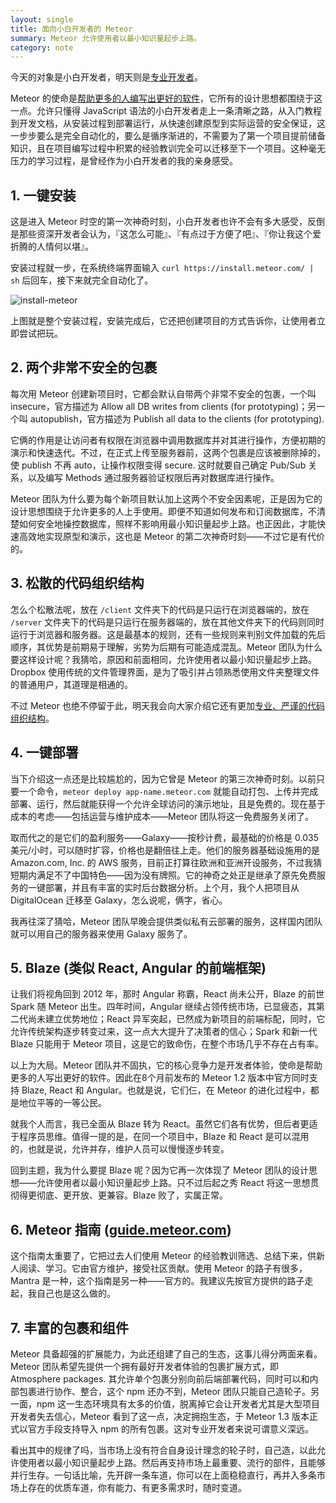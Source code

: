 ```yaml
---
layout: single
title: 面向小白开发者的 Meteor
summary: Meteor 允许使用者以最小知识量起步上路。
category: note
---
```


今天的对象是小白开发者，明天则是[专业开发者](/note/meteor-for-professional.html)。

Meteor 的使命是[帮助更多的人编写出更好的软件](/note/the-meteor-mission.html)，它所有的设计思想都围绕于这一点。允许只懂得 JavaScript 语法的小白开发者走上一条清晰之路，从入门教程到开发文档，从安装过程到部署运行，从快速创建原型到实际运营的安全保证，这一步步要么是完全自动化的，要么是循序渐进的，不需要为了第一个项目提前储备知识，且在项目编写过程中积累的经验教训完全可以迁移至下一个项目。这种毫无压力的学习过程，是曾经作为小白开发者的我的亲身感受。

## 1. 一键安装

这是进入 Meteor 时空的第一次神奇时刻，小白开发者也许不会有多大感受，反倒是那些资深开发者会认为，『这怎么可能』、『有点过于方便了吧』、『你让我这个爱折腾的人情何以堪』。

安装过程就一步，在系统终端界面输入 `curl https://install.meteor.com/ | sh` 后回车，接下来就完全自动化了。

![install-meteor](http://ww4.sinaimg.cn/mw690/a1480181jw1f3six2zr0nj20l60f9775.jpg)

上图就是整个安装过程，安装完成后，它还把创建项目的方式告诉你，让使用者立即尝试把玩。

## 2. 两个非常不安全的包裹

每次用 Meteor 创建新项目时，它都会默认自带两个非常不安全的包裹，一个叫 insecure，官方描述为 Allow all DB writes from clients (for prototyping)；另一个叫 autopublish，官方描述为 Publish all data to the clients (for prototyping).

它俩的作用是让访问者有权限在浏览器中调用数据库并对其进行操作，方便初期的演示和快速迭代。不过，在正式上传至服务器前，这两个包裹是应该被删除掉的，使 publish 不再 auto，让操作权限变得 secure. 这时就要自己确定 Pub/Sub 关系，以及编写 Methods 通过服务器验证权限后再对数据库进行操作。

Meteor 团队为什么要为每个新项目默认加上这两个不安全因素呢，正是因为它的设计思想围绕于允许更多的人上手使用。即便不知道如何发布和订阅数据库，不清楚如何安全地操控数据库，照样不影响用最小知识量起步上路。也正因此，才能快速高效地实现原型和演示，这也是 Meteor 的第二次神奇时刻——不过它是有代价的。

## 3. 松散的代码组织结构

怎么个松散法呢，放在 `/client` 文件夹下的代码是只运行在浏览器端的，放在 `/server` 文件夹下的代码是只运行在服务器端的，放在其他文件夹下的代码则同时运行于浏览器和服务器。这是最基本的规则，还有一些规则来判别文件加载的先后顺序，其优势是前期易于理解，劣势为后期有可能造成混乱。Meteor 团队为什么要这样设计呢？我猜哈，原因和前面相同，允许使用者以最小知识量起步上路。Dropbox 使用传统的文件管理界面，是为了吸引并占领熟悉使用文件夹整理文件的普通用户，其道理是相通的。

不过 Meteor 也绝不停留于此，明天我会向大家介绍它还有更加[专业、严谨的代码组织结构](/note/meteor-for-professional.html)。

## 4. 一键部署

当下介绍这一点还是比较尴尬的，因为它曾是 Meteor 的第三次神奇时刻。以前只要一个命令，`meteor deploy app-name.meteor.com` 就能自动打包、上传并完成部署、运行，然后就能获得一个允许全球访问的演示地址，且是免费的。现在基于成本的考虑——包括运营与维护成本——Meteor 团队将这一免费服务关闭了。

取而代之的是它们的盈利服务——Galaxy——按秒计费，最基础的价格是 0.035 美元/小时，可以随时扩容，价格也是翻倍往上走。他们的服务器基础设施用的是 Amazon.com, Inc. 的 AWS 服务，目前正打算往欧洲和亚洲开设服务，不过我猜短期内满足不了中国特色——因为没有牌照。它的神奇之处正是继承了原先免费服务的一键部署，并且有丰富的实时后台数据分析。上个月，我个人把项目从 DigitalOcean 迁移至 Galaxy，怎么说呢，俩字，省心。

我再往深了猜哈，Meteor 团队早晚会提供类似私有云部署的服务，这样国内团队就可以用自己的服务器来使用 Galaxy 服务了。

## 5. Blaze (类似 React, Angular 的前端框架)

让我们将视角回到 2012 年，那时 Angular 称霸，React 尚未公开，Blaze 的前世 Spark 随 Meteor 出生。四年时间，Angular 继续占领传统市场，已显疲态，其第二代尚未建立优势地位；React 异军突起，已然成为新项目的前端标配，同时，它允许传统架构逐步转变过来，这一点大大提升了决策者的信心；Spark 和新一代 Blaze 只能用于 Meteor 项目，这是它的致命伤，在整个市场几乎不存在占有率。

以上为大局。Meteor 团队并不固执，它的核心竞争力是开发者体验，使命是帮助更多的人写出更好的软件。因此在8个月前发布的 Meteor 1.2 版本中官方同时支持 Blaze, React 和 Angular。也就是说，它们仨，在 Meteor 的进化过程中，都是地位平等的一等公民。

就我个人而言，我已全面从 Blaze 转为 React。虽然它们各有优势，但后者更适于程序员思维。值得一提的是，在同一个项目中，Blaze 和 React 是可以混用的，也就是说，允许并存，维护人员可以慢慢逐步转变。

回到主题，我为什么要提 Blaze 呢？因为它再一次体现了 Meteor 团队的设计思想——允许使用者以最小知识量起步上路。只不过后起之秀 React 将这一思想贯彻得更彻底、更开放、更兼容。Blaze 败了，实属正常。

## 6. Meteor 指南 ([guide.meteor.com](http://guide.meteor.com/))

这个指南太重要了，它把过去人们使用 Meteor 的经验教训筛选、总结下来，供新人阅读、学习。它由官方维护，接受社区贡献。使用 Meteor 的路子有很多，Mantra 是一种，这个指南是另一种——官方的。我建议先按官方提供的路子走起，我自己也是这么做的。

## 7. 丰富的包裹和组件

Meteor 具备超强的扩展能力，为此还组建了自己的生态，这事儿得分两面来看。Meteor 团队希望先提供一个拥有最好开发者体验的包裹扩展方式，即 Atmosphere packages. 其允许单个包裹分别向前后端部署代码，同时可以和内部包裹进行协作、整合，这个 npm 还办不到，Meteor 团队只能自己造轮子。另一面，npm 这一生态环境具有太多的价值，脱离掉它会让开发者尤其是大型项目开发者失去信心，Meteor 看到了这一点，决定拥抱生态，于 Meteor 1.3 版本正式以官方手段支持导入 npm 的所有包裹。这对专业开发者来说可谓意义深远。

看出其中的规律了吗，当市场上没有符合自身设计理念的轮子时，自己造，以此允许使用者以最小知识量起步上路。然后再支持市场上最重要、流行的部件，且能够并行生存。一句话比喻，先开辟一条车道，你可以在上面稳稳直行，再并入多条市场上存在的优质车道，你有能力、有更多需求时，随时变道。
